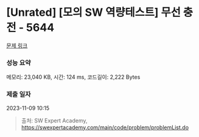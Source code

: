 # [Unrated] [모의 SW 역량테스트] 무선 충전 - 5644 

[문제 링크](https://swexpertacademy.com/main/code/problem/problemDetail.do?contestProbId=AWXRDL1aeugDFAUo) 

### 성능 요약

메모리: 23,040 KB, 시간: 124 ms, 코드길이: 2,222 Bytes

### 제출 일자

2023-11-09 10:15



> 출처: SW Expert Academy, https://swexpertacademy.com/main/code/problem/problemList.do